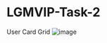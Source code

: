 # LGMVIP-Task-2
User Card Grid
![image](https://user-images.githubusercontent.com/59255420/209766506-36ad7952-3bf6-4865-940e-c33056f9adc2.png)

